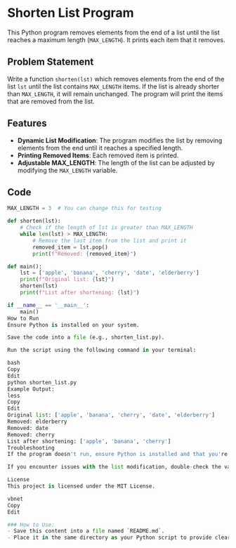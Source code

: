 # Shorten List Program

This Python program removes elements from the end of a list until the list reaches a maximum length (`MAX_LENGTH`). It prints each item that it removes.

## Problem Statement

Write a function `shorten(lst)` which removes elements from the end of the list `lst` until the list contains `MAX_LENGTH` items. If the list is already shorter than `MAX_LENGTH`, it will remain unchanged. The program will print the items that are removed from the list.

## Features

- **Dynamic List Modification**: The program modifies the list by removing elements from the end until it reaches a specified length.
- **Printing Removed Items**: Each removed item is printed.
- **Adjustable MAX_LENGTH**: The length of the list can be adjusted by modifying the `MAX_LENGTH` variable.

## Code

```python
MAX_LENGTH = 3  # You can change this for testing

def shorten(lst):
    # Check if the length of lst is greater than MAX_LENGTH
    while len(lst) > MAX_LENGTH:
        # Remove the last item from the list and print it
        removed_item = lst.pop()
        print(f"Removed: {removed_item}")

def main():
    lst = ['apple', 'banana', 'cherry', 'date', 'elderberry']
    print(f"Original list: {lst}")
    shorten(lst)
    print(f"List after shortening: {lst}")

if __name__ == '__main__':
    main()
How to Run
Ensure Python is installed on your system.

Save the code into a file (e.g., shorten_list.py).

Run the script using the following command in your terminal:

bash
Copy
Edit
python shorten_list.py
Example Output:
less
Copy
Edit
Original list: ['apple', 'banana', 'cherry', 'date', 'elderberry']
Removed: elderberry
Removed: date
Removed: cherry
List after shortening: ['apple', 'banana', 'cherry']
Troubleshooting
If the program doesn't run, ensure Python is installed and that you're using the correct Python version.

If you encounter issues with the list modification, double-check the value of MAX_LENGTH.

License
This project is licensed under the MIT License.

vbnet
Copy
Edit

### How to Use:
- Save this content into a file named `README.md`.
- Place it in the same directory as your Python script to provide clear instructions for running and understanding the program.







